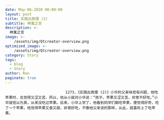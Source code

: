 ```yaml
---
date: May-06-2020 00:00:00
layout: post
title: 实践出真理 (2)
subtitle: 神寓之言
description: >-
  神寓之言
image: >-
    /assets/img/Qtcreator-overview.png
optimized_image: >-
    /assets/img/Qtcreator-overview.png
category: Story
tags:
  - blog
  - Story
author: Ron
paginate: true
---
```


							　　1273，《实践出真理 (2)》小华的父亲味觉有问题，他吃苹果时，总觉得又涩又苦，所以，他从小就对小华说：“孩子，苹果又涩又苦，非常不好吃。”小华就信以为真，从来没吃过苹果。后来，小华上学了，他看到同学们都吃苹果，便觉得好奇，吃了一个苹果，他觉得苹果又香又甜，非常好吃，不像他父亲说的那样，从此，就喜欢上了吃苹果。
							
							
						